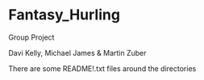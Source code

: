 Fantasy_Hurling
===============

Group Project

Davi Kelly, Michael James & Martin Zuber

There are some README!.txt files around the directories
